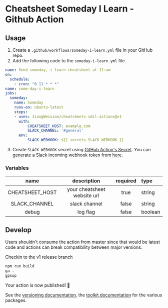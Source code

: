 # Cheatsheet Someday I Learn - Github Action


## Usage

1. Create a `.github/workflows/someday-i-learn.yml` file in your GitHub repo.
2. Add the following code to the `someday-i-learn.yml` file.

```yaml
name: Send someday, i learn cheatsheet at 11:am
on:
  schedule:
    - cron: "0 11 * * *"
name: some-day-i-learn
jobs:
  someday:
    name: Someday
    runs-on: ubuntu-latest
    steps:
    - uses: JiangWeixian/cheatsheets-sdil-actions@v1
      with:
          CHEATSHEET_HOST: example.com
          SLACK_CHANNEL: '#general'
      env:
          SLACK_WEBHOOK: ${{ secrets.SLACK_WEBHOOK }}
```

3. Create `SLACK_WEBHOOK` secret using [GitHub Action's Secret](https://help.github.com/en/actions/configuring-and-managing-workflows/creating-and-storing-encrypted-secrets#creating-encrypted-secrets-for-a-repository). You can generate a Slack incoming webhook token from [here](https://slack.com/apps/A0F7XDUAZ-incoming-webhooks).


### Variables

|name|description|required|type|
|:---:|:---:|:---:|:---|
|CHEATSHEET_HOST|your cheatsheet website url|true|string|
|SLACK_CHANNEL|slack channel|false|string|
|debug|log flag|false|boolean|


## Develop

Users shouldn't consume the action from master since that would be latest code and actions can break compatibility between major versions.

Checkin to the v1 release branch

```bash
npm run build
ga .
gpsup
```

Your action is now published! :rocket:

See the [versioning documentation](https://github.com/actions/toolkit/blob/master/docs/action-versioning.md), the [toolkit documentation](https://github.com/actions/toolkit/blob/master/README.md#packages) for the various packages.


